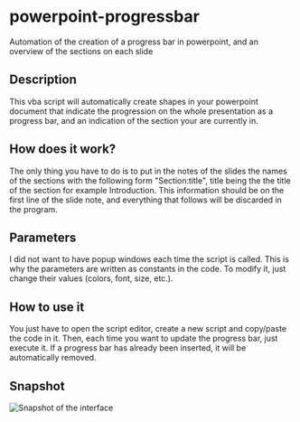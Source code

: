 # powerpoint-progressbar
Automation of the creation of a progress bar in powerpoint, and an overview of the sections on each slide

## Description

This vba script will automatically create shapes in your powerpoint
document that indicate the progression on the whole presentation as
a progress bar, and an indication of the section your are currently in.

## How does it work?
The only thing you have to do is to put in the notes of the slides
the names of the sections with the following form "Section:title",
title being the the title of the section for example Introduction.
This information should be on the first line of the slide note, and 
everything that follows will be discarded in the program.

## Parameters
I did not want to have popup windows each time the script is called. 
This is why the parameters are written as constants in the code. To 
modify it, just change their values (colors, font, size, etc.).

## How to use it
You just have to open the script editor, create a new script and copy/paste
the code in it. Then, each time you want to update the progress bar, just
execute it. If a progress bar has already been inserted, it will be 
automatically removed.

## Snapshot

![Snapshot of the interface](https://github.com/eric-guerin/powerpoint-progressbar/raw/master/snapshot.png "Snapshot")

